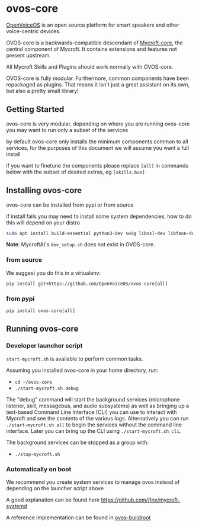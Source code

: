 # ovos-core

[OpenVoiceOS](https://openvoiceos.com/) is an open source platform for smart speakers and other voice-centric devices.

OVOS-core is a backwards-compatible descendant of [Mycroft-core](https://github.com/MycroftAI/mycroft-core), the central component of Mycroft. It contains extensions and features not present upstream. 

All Mycroft Skills and Plugins should work normally with OVOS-core. 

OVOS-core is fully modular. Furthermore, common components have been repackaged as plugins. That means it isn't just a great assistant on its own, but also a pretty small library!


## Getting Started

ovos-core is very modular, depending on where you are running ovos-core you may want to run only a subset of the services

by default ovos-core only installs the minimum components common to all services, for the purposes of this document we will assume you want a full install

if you want to finetune the components please replace `[all]` in commands below with the subset of desired extras, eg `[skills,bus]`

## Installing ovos-core

ovos-core can be installed from pypi or from source

if install fails you may need to install some system dependencies, how to do this will depend on your distro

```bash
sudo apt install build-essential python3-dev swig libssl-dev libfann-dev portaudio19-dev libpulse-dev
```

**Note**: MycroftAI's `dev_setup.sh` does not exist in OVOS-core.


### from source

We suggest you do this in a virtualenv:

`pip install git+https://github.com/OpenVoiceOS/ovos-core[all]`

### from pypi

`pip install ovos-core[all]`

## Running ovos-core

### Developer launcher script

`start-mycroft.sh` is available to perform common tasks.


Assuming you installed ovos-core in your home directory, run:

- `cd ~/ovos-core`
- `./start-mycroft.sh debug`

The "debug" command will start the background services (microphone listener, skill, messagebus, and audio subsystems) as
well as bringing up a text-based Command Line Interface (CLI) you can use to interact with Mycroft and see the contents
of the various logs. Alternatively you can run `./start-mycroft.sh all` to begin the services without the command line
interface. Later you can bring up the CLI using `./start-mycroft.sh cli`.

The background services can be stopped as a group with:

- `./stop-mycroft.sh`


### Automatically on boot

We recommend you create system services to manage ovos instead of depending on the launcher script above

A good explanation can be found here https://github.com/j1nx/mycroft-systemd

A reference implementation can be found in [ovos-buildroot](https://github.com/OpenVoiceOS/ovos-buildroot/tree/develop/buildroot-external/rootfs-overlay/usr/lib/systemd/user)